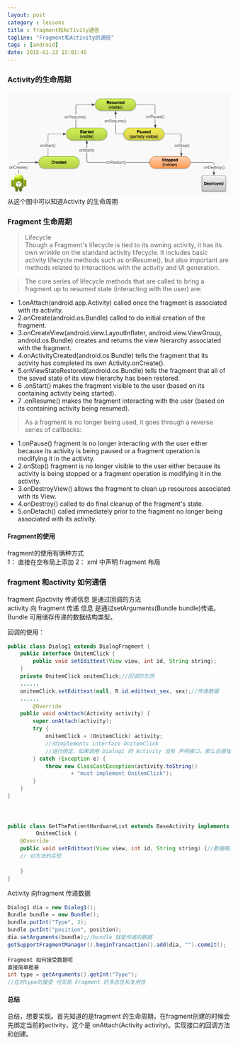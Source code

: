 ```yaml
---
layout: post
category : lessons
title : fragment和Activity通信
tagline: "Fragment和Activity的通信"
tags : [android]
date: 2015-01-23 15:01:45
---
```



### Activity的生命周期
<img src="/assets/picture/20150124.png">    
从这个图中可以知道Activity 的生命周期    


### Fragment 生命周期
> Lifecycle  
> Though a Fragment's lifecycle is tied to its owning activity, it has its own wrinkle on the standard activity lifecycle. It includes basic activity lifecycle methods such as onResume(), but also important are methods related to interactions with the activity and UI generation.   

> The core series of lifecycle methods that are called to bring a fragment up to resumed state (interacting with the user) are: 

* 1.onAttach(android.app.Activity) called once the fragment is associated with its activity. 
* 2.onCreate(android.os.Bundle) called to do initial creation of the fragment. 
* 3.onCreateView(android.view.LayoutInflater, android.view.ViewGroup, android.os.Bundle) creates and returns the view hierarchy associated with the fragment. 
* 4.onActivityCreated(android.os.Bundle) tells the fragment that its activity has completed its own Activity.onCreate(). 
* 5.onViewStateRestored(android.os.Bundle) tells the fragment that all of the saved state of its view hierarchy has been restored. 
* 6 .onStart() makes the fragment visible to the user (based on its containing activity being started). 
* 7 .onResume() makes the fragment interacting with the user (based on its containing activity being resumed).   

> As a fragment is no longer being used, it goes through a reverse series of callbacks:   

* 1.onPause() fragment is no longer interacting with the user either because its activity is being paused or a fragment operation is modifying it in the activity. 
* 2.onStop() fragment is no longer visible to the user either because its activity is being stopped or a fragment operation is modifying it in the activity. 
* 3.onDestroyView() allows the fragment to clean up resources associated with its View. 
* 4.onDestroy() called to do final cleanup of the fragment's state. 
* 5.onDetach() called immediately prior to the fragment no longer being associated with its activity. 

#### Fragment的使用
fragment的使用有俩种方式  
1： 直接在空布局上添加
2： xml 中声明 fragment 布局

### fragment 和activity 如何通信
fragment 向activity 传递信息 是通过回调的方法    
activity 向 fragment 传递 信息 是通过setArguments(Bundle bundle)传递。Bundle 可用储存传递的数据结构类型。  

回调的使用：
```java
public class Dialog1 extends DialogFragment {
	public interface OnitemClick {
		public void setEdittext(View view, int id, String string);
	}
	private OnitemClick onitemClick;//回调的东西
	......
	onitemClick.setEdittext(null, R.id.edittext_sex, sex);//传递数据
	......
		@Override
	public void onAttach(Activity activity) {
		super.onAttach(activity);
		try {
			onitemClick = (OnitemClick) activity;
			//对implements interface OnitemClick
			//进行绑定，如果调用 Dialog1 的 Activity 没有 声明接口，那么会报错
		} catch (Exception e) {
			throw new ClassCastException(activity.toString()
					+ "must implement OnitemClick");
		}
	}
}


  
public class GetThePatientHardwareList extends BaseActivity implements
		 OnitemClick {
	@Override
	public void setEdittext(View view, int id, String string) {//数据接口
	// 对方法的实现
	
	}
}
```
Activity 向fragment 传递数据
```java
Dialog1 dia = new Dialog1();
Bundle bundle = new Bundle();
bundle.putInt("Type", 3);
bundle.putInt("position", position);
dia.setArguments(bundle);//bundle 就是传递的数据
getSupportFragmentManager().beginTransaction().add(dia, "").commit();

Fragment 如何接受数据呢    
直接简单粗暴
int type = getArguments().getInt("Type");
//在对type的接受 可实现 Fragment 的多态性和复用性
```
#### 总结
总结，想要实现。首先知道的是fragment 的生命周期，在fragment创建的时候会先绑定当前的activity，这个是 onAttach(Activity activity)。实现接口的回调方法和创建。
